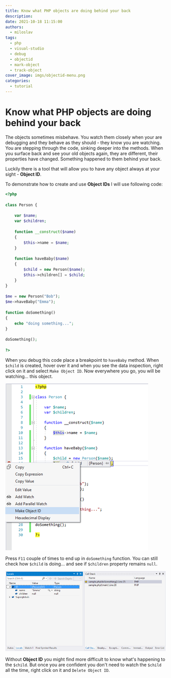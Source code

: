```yaml
---
title: Know what PHP objects are doing behind your back
description: 
date: 2021-10-18 11:15:00
authors:
  - miloslav
tags:
  - php
  - visual-studio
  - debug
  - objectid
  - mark-object
  - track-object
cover_image: imgs/objectid-menu.png
categories:
  - tutorial
---
```


# Know what PHP objects are doing behind your back

The objects sometimes misbehave. You watch them closely when your are debugging and they behave as they should - they know you are watching. You are stepping through the code, sinking deeper into the methods. When you surface back and see your old objects again, they are different, their properties have changed. Something happened to them behind your back.

<!-- more -->

Luckily there is a tool that will allow you to have any object always at your sight - **Object ID**.

To demonstrate how to create and use **Object IDs** I will use following code:

```php
<?php

class Person {

    var $name;
    var $children;

    function __construct($name)
    {
        $this->name = $name;
    }

    function haveBaby($name)
    {
        $child = new Person($name);
        $this->children[] = $child;
    }
}

$me = new Person("Bob");
$me->haveBaby("Emma");

function doSomething()
{
    echo "doing something...";
}

doSomething();

?>

```

When you debug this code place a breakpoint to `haveBaby` method. When `$child` is created, hover over it and when you see the data inspection, right click on it and select `Make Object ID`. Now everywhere you go, you will be watching... this object.

![IMake Object ID](imgs/make-object-id.png)

Press `F11` couple of times to end up in `doSomething` function. You can still check how  `$child` is doing... and see if `$children` property remains `null`. 

![Call Stack](imgs/callstack.png)

Without **Object ID** you might find more difficult to know what's happening to the `$child`. But once you are confident you don't need to watch the `$child` all the time, right click on it and `Delete Object ID`.
